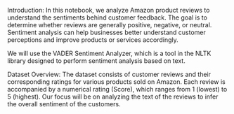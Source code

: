 Introduction:
In this notebook, we analyze Amazon product reviews to understand the sentiments behind customer feedback. The goal is to determine whether reviews are generally positive, negative, or neutral. Sentiment analysis can help businesses better understand customer perceptions and improve products or services accordingly.

We will use the VADER Sentiment Analyzer, which is a tool in the NLTK library designed to perform sentiment analysis based on text.

Dataset Overview:
The dataset consists of customer reviews and their corresponding ratings for various products sold on Amazon. Each review is accompanied by a numerical rating (Score), which ranges from 1 (lowest) to 5 (highest). Our focus will be on analyzing the text of the reviews to infer the overall sentiment of the customers.
